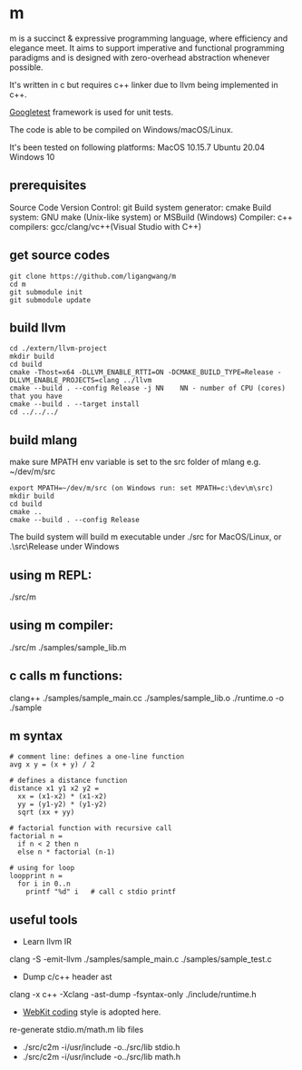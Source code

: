 # m

m is a succinct & expressive programming language, where efficiency and elegance meet. It aims to support imperative and functional programming paradigms and is designed with zero-overhead abstraction whenever possible.

It's written in c but requires c++ linker due to llvm being implemented in c++.

[Googletest](https://github.com/google/googletest) framework is used for unit tests.

The code is able to be compiled on Windows/macOS/Linux.

It's been tested on following platforms:
MacOS 10.15.7
Ubuntu 20.04
Windows 10

## prerequisites 
Source Code Version Control: git
Build system generator: cmake
Build system: GNU make (Unix-like system) or MSBuild (Windows)
Compiler: c++ compilers: gcc/clang/vc++(Visual Studio with C++) 

## get source codes
```
git clone https://github.com/ligangwang/m
cd m
git submodule init
git submodule update
```

## build llvm
```
cd ./extern/llvm-project
mkdir build
cd build
cmake -Thost=x64 -DLLVM_ENABLE_RTTI=ON -DCMAKE_BUILD_TYPE=Release -DLLVM_ENABLE_PROJECTS=clang ../llvm
cmake --build . --config Release -j NN    NN - number of CPU (cores) that you have
cmake --build . --target install 
cd ../../../
```

## build mlang
make sure MPATH env variable is set to the src folder of mlang e.g. ~/dev/m/src
```
export MPATH=~/dev/m/src (on Windows run: set MPATH=c:\dev\m\src)
mkdir build
cd build
cmake ..
cmake --build . --config Release
```
The build system will build m executable under ./src for MacOS/Linux, or .\src\Release under Windows

## using m REPL:
./src/m

## using m compiler: 
./src/m ./samples/sample_lib.m

## c calls m functions:
clang++ ./samples/sample_main.cc ./samples/sample_lib.o ./runtime.o -o ./sample

## m syntax
```
# comment line: defines a one-line function
avg x y = (x + y) / 2

# defines a distance function
distance x1 y1 x2 y2 = 
  xx = (x1-x2) * (x1-x2)
  yy = (y1-y2) * (y1-y2)
  sqrt (xx + yy)

# factorial function with recursive call
factorial n = 
  if n < 2 then n
  else n * factorial (n-1)

# using for loop
loopprint n = 
  for i in 0..n
    printf "%d" i   # call c stdio printf
```

## useful tools
* Learn llvm IR

clang -S -emit-llvm ./samples/sample_main.c ./samples/sample_test.c

* Dump c/c++ header ast

clang -x c++ -Xclang -ast-dump -fsyntax-only ./include/runtime.h

* [WebKit coding](https://webkit.org/code-style-guidelines/) style is adopted here.

re-generate stdio.m/math.m lib files

* ./src/c2m -i/usr/include -o../src/lib stdio.h
* ./src/c2m -i/usr/include -o../src/lib math.h